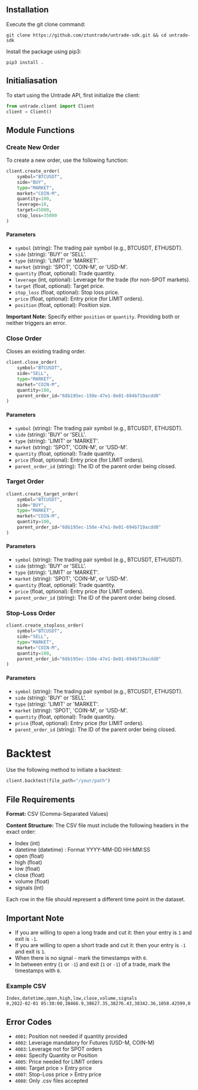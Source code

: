 ## Installation
Execute the git clone command:
```
git clone https://github.com/ztuntrade/untrade-sdk.git && cd untrade-sdk
```

Install the package using pip3:
```
pip3 install .
```


## Initialiasation
To start using the Untrade API, first initialize the client:

```python
from untrade.client import Client
client = Client()
```

## Module Functions

### Create New Order

To create a new order, use the following function:

```python
client.create_order(
    symbol="BTCUSDT",
    side="BUY",
    type="MARKET",
    market="COIN-M",
    quantity=100,
    leverage=10,
    target=45000,
    stop_loss=35000
)
```

#### Parameters

- `symbol` (string): The trading pair symbol (e.g., BTCUSDT, ETHUSDT).
- `side` (string): 'BUY' or 'SELL'.
- `type` (string): 'LIMIT' or 'MARKET'.
- `market` (string): 'SPOT', 'COIN-M', or 'USD-M'.
- `quantity` (float, optional): Trade quantity.
- `leverage` (int, optional): Leverage for the trade (for non-SPOT markets).
- `target` (float, optional): Target price.
- `stop_loss` (float, optional): Stop loss price.
- `price` (float, optional): Entry price (for LIMIT orders).
- `position` (float, optional): Position size.

**Important Note:** Specify either `position` or `quantity`. Providing both or neither triggers an error.

### Close Order

Closes an existing trading order.

```python
client.close_order(
    symbol="BTCUSDT",
    side="SELL",
    type="MARKET",
    market="COIN-M",
    quantity=100,
    parent_order_id="68b195ec-150e-47e1-8e01-694b719acdd8"
)
```
#### Parameters
- `symbol` (string): The trading pair symbol (e.g., BTCUSDT, ETHUSDT).
- `side` (string): 'BUY' or 'SELL'.
- `type` (string): 'LIMIT' or 'MARKET'.
- `market` (string): 'SPOT', 'COIN-M', or 'USD-M'.
- `quantity` (float, optional): Trade quantity.
- `price` (float, optional): Entry price (for LIMIT orders).
- `parent_order_id` (string): The ID of the parent order being closed.

### Target Order

```python
client.create_target_order(
    symbol="BTCUSDT",
    side="BUY",
    type="MARKET",
    market="COIN-M",
    quantity=100,
    parent_order_id="68b195ec-150e-47e1-8e01-694b719acdd8"
)
```
#### Parameters
- `symbol` (string): The trading pair symbol (e.g., BTCUSDT, ETHUSDT).
- `side` (string): 'BUY' or 'SELL'.
- `type` (string): 'LIMIT' or 'MARKET'.
- `market` (string): 'SPOT', 'COIN-M', or 'USD-M'.
- `quantity` (float, optional): Trade quantity.
- `price` (float, optional): Entry price (for LIMIT orders).
- `parent_order_id` (string): The ID of the parent order being closed.


### Stop-Loss Order

```python
client.create_stoploss_order(
    symbol="BTCUSDT",
    side="SELL",
    type="MARKET",
    market="COIN-M",
    quantity=100,
    parent_order_id="68b195ec-150e-47e1-8e01-694b719acdd8"
)
```

#### Parameters
- `symbol` (string): The trading pair symbol (e.g., BTCUSDT, ETHUSDT).
- `side` (string): 'BUY' or 'SELL'.
- `type` (string): 'LIMIT' or 'MARKET'.
- `market` (string): 'SPOT', 'COIN-M', or 'USD-M'.
- `quantity` (float, optional): Trade quantity.
- `price` (float, optional): Entry price (for LIMIT orders).
- `parent_order_id` (string): The ID of the parent order being closed.


# Backtest

Use the following method to initiate a backtest:

```python
client.backtest(file_path="/your/path")
```

## File Requirements

**Format:** CSV (Comma-Separated Values)

**Content Structure:** The CSV file must include the following headers in the exact order:

- Index (int)
- datetime (datetime) : Format YYYY-MM-DD HH:MM:SS
- open (float)
- high (float)
- low (float)
- close (float)
- volume (float)
- signals (int)

Each row in the file should represent a different time point in the dataset.

## Important Note

- If you are willing to open a long trade and cut it: then your entry is `1` and exit is `-1`.
- If you are willing to open a short trade and cut it: then your entry is `-1` and exit is `1`.
- When there is no signal - mark the timestamps with `0`. 
- In between entry (`1` or `-1`) and exit (`1` or `-1`) of a trade, mark the timestamps with `0`. 


### Example CSV

```
Index,datetime,open,high,low,close,volume,signals
0,2022-02-01 05:30:00,38466.9,38627.35,38276.43,38342.36,1058.42599,0
```

## Error Codes

- `4001`: Position not needed if quantity provided
- `4002`: Leverage mandatory for Futures (USD-M, COIN-M)
- `4003`: Leverage not for SPOT orders
- `4004`: Specify Quantity or Position
- `4005`: Price needed for LIMIT orders
- `4006`: Target price > Entry price
- `4007`: Stop-Loss price > Entry price
- `4008`: Only .csv files accepted


